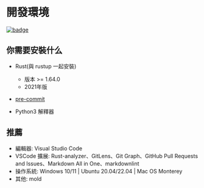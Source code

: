 # 開發環境

[![badge](https://img.shields.io/endpoint.svg?url=https%3A%2F%2Fgezf7g7pd5.execute-api.ap-northeast-1.amazonaws.com%2Fdefault%2Fsource_up_to_date%3Fowner%3Derg-lang%26repos%3Derg%26ref%3Dmain%26path%3Ddoc/EN/dev_guide/env.md%26commit_hash%3D13f2d31aee9012f60b7a40d4b764921f1419cdfe)](https://gezf7g7pd5.execute-api.ap-northeast-1.amazonaws.com/default/source_up_to_date?owner=erg-lang&repos=erg&ref=main&path=doc/EN/dev_guide/env.md&commit_hash=13f2d31aee9012f60b7a40d4b764921f1419cdfe)

## 你需要安裝什么

* Rust(與 rustup 一起安裝)

    * 版本 >= 1.64.0
    * 2021年版

* [pre-commit](https://pre-commit.com/)

* Python3 解釋器

## 推薦

* 編輯器: Visual Studio Code
* VSCode 擴展: Rust-analyzer、GitLens、Git Graph、GitHub Pull Requests and Issues、Markdown All in One、markdownlint
* 操作系統: Windows 10/11 | Ubuntu 20.04/22.04 | Mac OS Monterey
* 其他: mold
